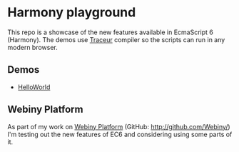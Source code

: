 Harmony playground
===================

This repo is a showcase of the new features available in EcmaScript 6 (Harmony).
The demos use [Traceur](https://github.com/google/traceur-compiler) compiler so the scripts can run in any modern browser.

## Demos

- [HelloWorld](Demos/HelloWorld)

## Webiny Platform

As part of my work on [Webiny Platform](http://www.webiny.com/) (GitHub: http://github.com/Webiny/) I'm testing out the 
 new features of EC6 and considering using some parts of it.
 
